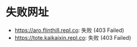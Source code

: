 # 失败网址
- https://aro.flinthill.repl.co: 失败 (403
Failed)
- https://tote.kaikaixin.repl.co: 失败 (403
Failed)
